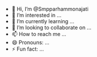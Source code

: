 - 👋 Hi, I’m @Smpparhammonajati
- 👀 I’m interested in ...
- 🌱 I’m currently learning ...
- 💞️ I’m looking to collaborate on ...
- 📫 How to reach me ...
- 😄 Pronouns: ...
- ⚡ Fun fact: ...

<!---
Smpparhammonajati/Smpparhammonajati is a ✨ special ✨ repository because its `README.md` (this file) appears on your GitHub profile.
You can click the Preview link to take a look at your changes.
--->
